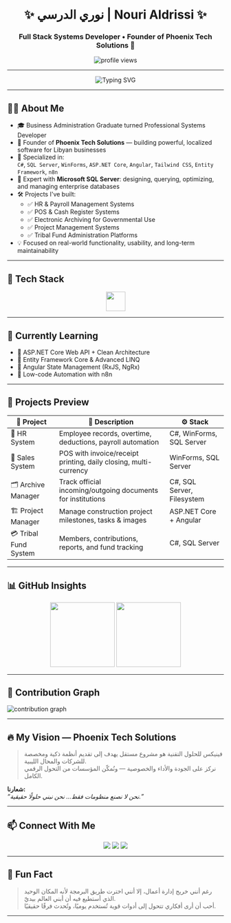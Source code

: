 <h1 align="center">✨ نوري الدرسي | Nouri Aldrissi ✨</h1>
<h3 align="center">Full Stack Systems Developer • Founder of Phoenix Tech Solutions 🚀</h3>

<p align="center">
  <img src="https://komarev.com/ghpvc/?username=nouri-aldrissi&label=Profile%20views&color=0e75b6&style=flat" alt="profile views" />
</p>

---

<p align="center">
  <img src="https://readme-typing-svg.demolab.com?font=Fira+Code&pause=1000&color=00F0FF&center=true&vCenter=true&width=700&lines=Building+Smart+Systems+for+Real+Workflows.;HR+%7C+Sales+%7C+Archiving+%7C+Custom+Solutions.;C%23+%7C+SQL+Server+%7C+Angular+%7C+ASP.NET+Core.;Founder+of+Phoenix+Tech+Solutions+%F0%9F%94%A5" alt="Typing SVG" />
</p>

---

## 👨‍💻 About Me

- 🎓 Business Administration Graduate turned Professional Systems Developer  
- 💼 Founder of **Phoenix Tech Solutions** — building powerful, localized software for Libyan businesses  
- 🧰 Specialized in:  
  `C#`, `SQL Server`, `WinForms`, `ASP.NET Core`, `Angular`, `Tailwind CSS`, `Entity Framework`, `n8n`  
- 💾 Expert with **Microsoft SQL Server**: designing, querying, optimizing, and managing enterprise databases  
- 🛠️ Projects I've built:
  - ✅ HR & Payroll Management Systems  
  - ✅ POS & Cash Register Systems  
  - ✅ Electronic Archiving for Governmental Use  
  - ✅ Project Management Systems  
  - ✅ Tribal Fund Administration Platforms  
- 💡 Focused on real-world functionality, usability, and long-term maintainability

---

## 🚀 Tech Stack

<div align="center">
  <img src="https://skillicons.dev/icons?i=cs,dotnet,angular,ts,html,css,tailwind,sqlserver,github" height="45" />
</div>

---

## 🧠 Currently Learning

- 📌 ASP.NET Core Web API + Clean Architecture  
- 📌 Entity Framework Core & Advanced LINQ  
- 📌 Angular State Management (RxJS, NgRx)  
- 📌 Low-code Automation with n8n

---

## 🧰 Projects Preview

| 🧩 Project | 📝 Description | ⚙️ Stack |
|-----------|----------------|----------|
| 💼 HR System | Employee records, overtime, deductions, payroll automation | C#, WinForms, SQL Server |
| 🛒 Sales System | POS with invoice/receipt printing, daily closing, multi-currency | WinForms, SQL Server |
| 🗂️ Archive Manager | Track official incoming/outgoing documents for institutions | C#, SQL Server, Filesystem |
| 🏗️ Project Manager | Manage construction project milestones, tasks & images | ASP.NET Core + Angular |
| 💳 Tribal Fund System | Members, contributions, reports, and fund tracking | C#, SQL Server |

---

## 📊 GitHub Insights

<div align="center">
  <img src="https://github-readme-stats.vercel.app/api?username=nouri-aldrissi&show_icons=true&theme=tokyonight&hide_border=true" height="150" />
  <img src="https://streak-stats.demolab.com?user=nouri-aldrissi&theme=tokyonight&hide_border=true" height="150" />
</div>

---

## 🧱 Contribution Graph

<picture>
  <source media="(prefers-color-scheme: dark)" srcset="https://raw.githubusercontent.com/nouri-aldrissi/nouri-aldrissi/output/pacman-contribution-graph-dark.svg">
  <source media="(prefers-color-scheme: light)" srcset="https://raw.githubusercontent.com/nouri-aldrissi/nouri-aldrissi/output/pacman-contribution-graph.svg">
  <img alt="contribution graph" src="https://raw.githubusercontent.com/nouri-aldrissi/nouri-aldrissi/output/pacman-contribution-graph.svg">
</picture>

---

## 🔥 My Vision — Phoenix Tech Solutions

> فينيكس للحلول التقنية هو مشروع مستقل يهدف إلى تقديم أنظمة ذكية ومخصصة للشركات والمحال الليبية.  
> نركز على الجودة والأداء والخصوصية — ونُمكّن المؤسسات من التحول الرقمي الكامل.

**شعارنا:**  
_“نحن لا نصنع منظومات فقط… نحن نبني حلولًا حقيقية.”_

---

## 📫 Connect With Me

<div align="center">
  <a href="mailto:nouri.ali.aldrissi@gmail.com"><img src="https://img.shields.io/badge/Gmail-EA4335?style=for-the-badge&logo=gmail&logoColor=white" /></a>
  <a href="https://www.linkedin.com/in/nouri-aldrissi-9b7218329/"><img src="https://img.shields.io/badge/LinkedIn-0A66C2?style=for-the-badge&logo=linkedin&logoColor=white" /></a>
  <a href="https://facebook.com/Nouri.aldrissi"><img src="https://img.shields.io/badge/Facebook-1877F2?style=for-the-badge&logo=facebook&logoColor=white" /></a>
</div>

---

## 🧠 Fun Fact

> رغم أنني خريج إدارة أعمال، إلا أنني اخترت طريق البرمجة لأنه المكان الوحيد الذي أستطيع فيه أن أبني العالم بيديّ.  
> أحب أن أرى أفكاري تتحول إلى أدوات قوية تُستخدم يوميًا، وتُحدث فرقًا حقيقيًا.

---
